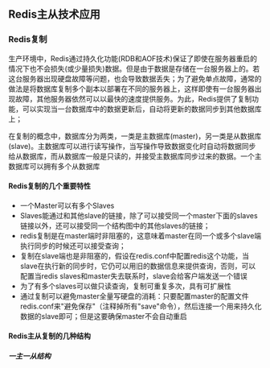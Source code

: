## Redis主从技术应用

### Redis复制

生产环境中，Redis通过持久化功能(RDB和AOF技术)保证了即使在服务器重启的情况下也不会损失(或少量损失)数据。但是由于数据是存储在一台服务器上的。若这台服务器出现硬盘故障等问题，也会导致数据丢失；为了避免单点故障，通常的做法是将数据库复制多个副本以部署在不同的服务器上，这样即使有一台服务器出现故障，其他服务器依然可以以最快的速度提供服务。为此，Redis提供了复制功能，可以实现当一台数据库中的数据更新后，自动将更新的数据同步到其他数据库上；

在复制的概念中，数据库分为两类，一类是主数据库(master)，另一类是从数据库(slave)。主数据库可以进行读写操作，当写操作导致数据变化时自动将数据同步给从数据库，而从数据库一般是只读的，并接受主数据库同步过来的数据。一个主数据库可以拥有多个从数据库

#### Redis复制的几个重要特性

- 一个Master可以有多个Slaves
- Slaves能通过和其他slave的链接，除了可以接受同一个master下面的slaves链接以外，还可以接受同一个结构图中的其他slaves的链接；
- redis复制是在master端时非阻塞的，这意味着master在同一个或多个slave端执行同步的时候还可以接受查询；
- 复制在slave端也是非阻塞的，假设在redis.conf中配置redis这个功能，当slave在执行新的同步时，它仍可以用旧的数据信息来提供查询，否则，可以配置当redis slaves和master失去联系时，slave会给客户端发送一个错误
- 为了有多个slaves可以做只读查询，复制可重复多次，具有可扩展性
- 通过复制可以避免master全量写硬盘的消耗：只要配置master的配置文件redis.conf来"避免保存"（注释掉所有"save"命令），然后连接一个用来持久化数据的slave即可；但是这要确保master不会自动重启

#### Redis主从复制的几种结构

##### 一主一从结构

